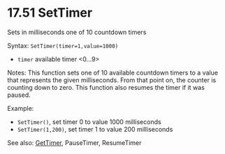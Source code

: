 # 17.51 SetTimer

Sets in milliseconds one of 10 countdown timers

Syntax: `SetTimer(timer=1,value=1000)`

* `timer` available timer &lt;0...9&gt;

Notes: This function sets one of 10 available countdown timers to a value that represents the given milliseconds. From that point on, the counter is counting down to zero. This function also resumes the timer if it was paused.

Example:

* `SetTimer()`, set timer 0 to value 1000 milliseconds 
* `SetTimer(1,200)`, set timer 1 to value 200 milliseconds 

See also: [GetTimer](/17-api-native-functions/1752-gettimer.md), PauseTimer, ResumeTimer

